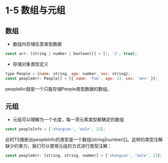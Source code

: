 # 1-5 数组与元组

## 数组

 * 数组内存储任意类型数据
 ```js
 const arr: (string | number | boolean)[] = [1, '2', true];
 ```
 * 存储对象类型定义
 ```js
 type People = {name: string, age: number, sex: string};
 const peopleArr: People[] = [{ name: 'Tom', age: 23, sex: 'men' }];
 ```
 peopleArr就是一个只能存储People类型数据的数组。

## 元组

 * 元组可以理解为一个长度，每一项元素类型都确定的数组
 ```js
 const peopleInfo = ['zhangsan', 'male', 22];
 ```
 此时TS推断出peopleInfo的类型是一个数组(string|number)[]。这样的类型注解缺少约束力，我们可以使用元组的方式进行类型注解：
 ```js
 const peopleArr: [string, string, number] = ['zhangsan', 'male', 22];
 ```